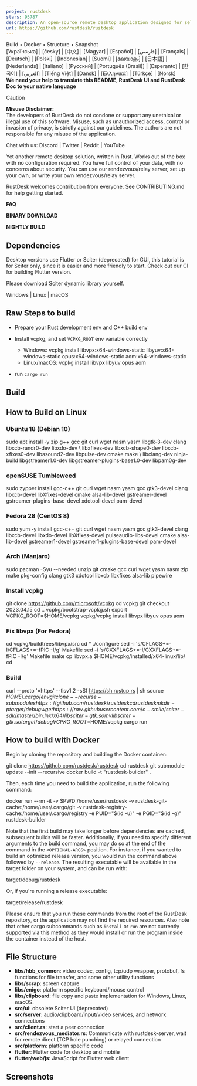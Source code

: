 ```yaml
---
project: rustdesk
stars: 95787
description: An open-source remote desktop application designed for self-hosting, as an alternative to TeamViewer.
url: https://github.com/rustdesk/rustdesk
---
```


  
Build • Docker • Structure • Snapshot  
\[Українська\] | \[česky\] | \[中文\] | \[Magyar\] | \[Español\] | \[فارسی\] | \[Français\] | \[Deutsch\] | \[Polski\] | \[Indonesian\] | \[Suomi\] | \[മലയാളം\] | \[日本語\] | \[Nederlands\] | \[Italiano\] | \[Русский\] | \[Português (Brasil)\] | \[Esperanto\] | \[한국어\] | \[العربي\] | \[Tiếng Việt\] | \[Dansk\] | \[Ελληνικά\] | \[Türkçe\] | \[Norsk\]  
**We need your help to translate this README, RustDesk UI and RustDesk Doc to your native language**

Caution

**Misuse Disclaimer:**  
The developers of RustDesk do not condone or support any unethical or illegal use of this software. Misuse, such as unauthorized access, control or invasion of privacy, is strictly against our guidelines. The authors are not responsible for any misuse of the application.

Chat with us: Discord | Twitter | Reddit | YouTube

Yet another remote desktop solution, written in Rust. Works out of the box with no configuration required. You have full control of your data, with no concerns about security. You can use our rendezvous/relay server, set up your own, or write your own rendezvous/relay server.

RustDesk welcomes contribution from everyone. See CONTRIBUTING.md for help getting started.

**FAQ**

**BINARY DOWNLOAD**

**NIGHTLY BUILD**

Dependencies
------------

Desktop versions use Flutter or Sciter (deprecated) for GUI, this tutorial is for Sciter only, since it is easier and more friendly to start. Check out our CI for building Flutter version.

Please download Sciter dynamic library yourself.

Windows | Linux | macOS

Raw Steps to build
------------------

-   Prepare your Rust development env and C++ build env
    
-   Install vcpkg, and set `VCPKG_ROOT` env variable correctly
    
    -   Windows: vcpkg install libvpx:x64-windows-static libyuv:x64-windows-static opus:x64-windows-static aom:x64-windows-static
    -   Linux/macOS: vcpkg install libvpx libyuv opus aom
-   run `cargo run`
    

Build
-----

How to Build on Linux
---------------------

### Ubuntu 18 (Debian 10)

sudo apt install -y zip g++ gcc git curl wget nasm yasm libgtk-3-dev clang libxcb-randr0-dev libxdo-dev \\
        libxfixes-dev libxcb-shape0-dev libxcb-xfixes0-dev libasound2-dev libpulse-dev cmake make \\
        libclang-dev ninja-build libgstreamer1.0-dev libgstreamer-plugins-base1.0-dev libpam0g-dev

### openSUSE Tumbleweed

sudo zypper install gcc-c++ git curl wget nasm yasm gcc gtk3-devel clang libxcb-devel libXfixes-devel cmake alsa-lib-devel gstreamer-devel gstreamer-plugins-base-devel xdotool-devel pam-devel

### Fedora 28 (CentOS 8)

sudo yum -y install gcc-c++ git curl wget nasm yasm gcc gtk3-devel clang libxcb-devel libxdo-devel libXfixes-devel pulseaudio-libs-devel cmake alsa-lib-devel gstreamer1-devel gstreamer1-plugins-base-devel pam-devel

### Arch (Manjaro)

sudo pacman -Syu --needed unzip git cmake gcc curl wget yasm nasm zip make pkg-config clang gtk3 xdotool libxcb libxfixes alsa-lib pipewire

### Install vcpkg

git clone https://github.com/microsoft/vcpkg
cd vcpkg
git checkout 2023.04.15
cd ..
vcpkg/bootstrap-vcpkg.sh
export VCPKG\_ROOT=$HOME/vcpkg
vcpkg/vcpkg install libvpx libyuv opus aom

### Fix libvpx (For Fedora)

cd vcpkg/buildtrees/libvpx/src
cd \*
./configure
sed -i 's/CFLAGS+=-I/CFLAGS+=-fPIC -I/g' Makefile
sed -i 's/CXXFLAGS+=-I/CXXFLAGS+=-fPIC -I/g' Makefile
make
cp libvpx.a $HOME/vcpkg/installed/x64-linux/lib/
cd

### Build

curl --proto '\=https' --tlsv1.2 -sSf https://sh.rustup.rs | sh
source $HOME/.cargo/env
git clone --recurse-submodules https://github.com/rustdesk/rustdesk
cd rustdesk
mkdir -p target/debug
wget https://raw.githubusercontent.com/c-smile/sciter-sdk/master/bin.lnx/x64/libsciter-gtk.so
mv libsciter-gtk.so target/debug
VCPKG\_ROOT=$HOME/vcpkg cargo run

How to build with Docker
------------------------

Begin by cloning the repository and building the Docker container:

git clone https://github.com/rustdesk/rustdesk
cd rustdesk
git submodule update --init --recursive
docker build -t "rustdesk-builder" .

Then, each time you need to build the application, run the following command:

docker run --rm -it -v $PWD:/home/user/rustdesk -v rustdesk-git-cache:/home/user/.cargo/git -v rustdesk-registry-cache:/home/user/.cargo/registry -e PUID="$(id -u)" -e PGID="$(id -g)" rustdesk-builder

Note that the first build may take longer before dependencies are cached, subsequent builds will be faster. Additionally, if you need to specify different arguments to the build command, you may do so at the end of the command in the `<OPTIONAL-ARGS>` position. For instance, if you wanted to build an optimized release version, you would run the command above followed by `--release`. The resulting executable will be available in the target folder on your system, and can be run with:

target/debug/rustdesk

Or, if you're running a release executable:

target/release/rustdesk

Please ensure that you run these commands from the root of the RustDesk repository, or the application may not find the required resources. Also note that other cargo subcommands such as `install` or `run` are not currently supported via this method as they would install or run the program inside the container instead of the host.

File Structure
--------------

-   **libs/hbb\_common**: video codec, config, tcp/udp wrapper, protobuf, fs functions for file transfer, and some other utility functions
-   **libs/scrap**: screen capture
-   **libs/enigo**: platform specific keyboard/mouse control
-   **libs/clipboard**: file copy and paste implementation for Windows, Linux, macOS.
-   **src/ui**: obsolete Sciter UI (deprecated)
-   **src/server**: audio/clipboard/input/video services, and network connections
-   **src/client.rs**: start a peer connection
-   **src/rendezvous\_mediator.rs**: Communicate with rustdesk-server, wait for remote direct (TCP hole punching) or relayed connection
-   **src/platform**: platform specific code
-   **flutter**: Flutter code for desktop and mobile
-   **flutter/web/js**: JavaScript for Flutter web client

Screenshots
-----------
